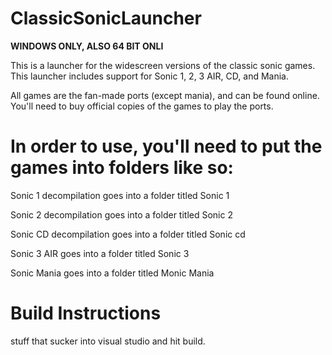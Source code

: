 # ClassicSonicLauncher
**WINDOWS ONLY, ALSO 64 BIT ONLI**

This is a launcher for the widescreen versions of the classic sonic games.
This launcher includes support for Sonic 1, 2, 3 AIR, CD, and Mania.

All games are the fan-made ports (except mania), and can be found online.
You'll need to buy official copies of the games to play the ports.

# In order to use, you'll need to put the games into folders like so:

Sonic 1 decompilation goes into a folder titled Sonic 1

Sonic 2 decompilation goes into a folder titled Sonic 2

Sonic CD decompilation goes into a folder titled Sonic cd

Sonic 3 AIR goes into a folder titled Sonic 3

Sonic Mania goes into a folder titled Monic Mania

# Build Instructions

stuff that sucker into visual studio and hit build.
